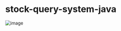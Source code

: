 # stock-query-system-java

![image](https://github.com/user-attachments/assets/9743e09d-5e67-40a3-a0f4-e8b4958b9e3f)
